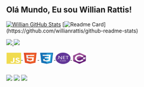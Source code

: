 ## Olá Mundo, Eu sou Willian Rattis! 
[![Willian GitHub Stats](https://github-readme-stats.vercel.app/api?username=willianrattis&count_private=true&include_all_commits=true)](https://github.com/willianrattis/github-readme-stats)
[![Readme Card](https://github-readme-stats.vercel.app/api/pin/?username=willianrattis&repo=[github-readme-stats](https://github.com/viavarejo-internal))](https://github.com/willianrattis/github-readme-stats)
 <div>
  <a href="https://github.com/willianrattis">
  <img height="180em" src="https://github-readme-stats.vercel.app/api?username=willianrattis&count_private=true&include_all_commits=true&show_icons=true&theme=dark"/>
  <img height="180em" src="https://github-readme-stats.vercel.app/api/top-langs/?username=willianrattis&layout=compact&langs_count=7&theme=dark"/>
</div>
  
<div style="display: inline_block"><br>
  <img align="center" alt="Will-Js" height="30" width="40" src="https://raw.githubusercontent.com/devicons/devicon/master/icons/javascript/javascript-plain.svg">
  <img align="center" alt="Will-HTML" height="30" width="40" src="https://raw.githubusercontent.com/devicons/devicon/master/icons/html5/html5-original.svg">
  <img align="center" alt="Will-CSS" height="30" width="40" src="https://raw.githubusercontent.com/devicons/devicon/master/icons/css3/css3-original.svg">
  <img align="center" alt="Will-NetCore" height="30" width="40" src="https://raw.githubusercontent.com/devicons/devicon/master/icons/dotnetcore/dotnetcore-original.svg">
  <img align="center" alt="Will-Csharp" height="30" width="40" src="https://raw.githubusercontent.com/devicons/devicon/master/icons/csharp/csharp-original.svg">

</div>
  
  ##
 
<div> 
  <a href="https://www.linkedin.com/in/willianrattis/" target="_blank"><img src="https://img.shields.io/badge/-LinkedIn-%230077B5?style=for-the-badge&logo=linkedin&logoColor=white" target="_blank"></a> 
  <a href = "mailto:willian.rattis@gmail.com"><img src="https://img.shields.io/badge/-Gmail-%23333?style=for-the-badge&logo=gmail&logoColor=white" target="_blank"></a>
  <a href="https://instagram.com/wsrattis" target="_blank"><img src="https://img.shields.io/badge/-Instagram-%23E4405F?style=for-the-badge&logo=instagram&logoColor=white" target="_blank"></a>
</div>
